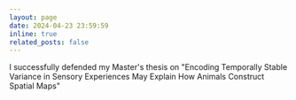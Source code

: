 ```yaml
---
layout: page
date: 2024-04-23 23:59:59
inline: true
related_posts: false
---
```


I successfully defended my Master's thesis on "Encoding Temporally Stable Variance in Sensory Experiences May Explain How Animals Construct Spatial Maps"